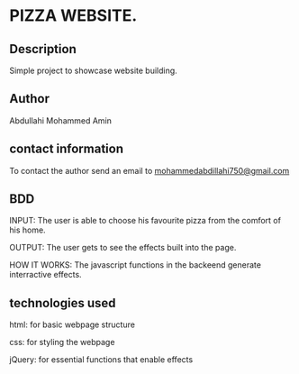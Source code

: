 # PIZZA WEBSITE.
## Description
Simple project to showcase website building.

## Author
Abdullahi Mohammed Amin

## contact information
To contact the author send an email to mohammedabdillahi750@gmail.com

## BDD
INPUT: The user is able to choose his favourite pizza from the comfort of his home.

OUTPUT: The user gets to see the effects built into the page.

HOW IT WORKS: The javascript functions in the backeend generate interractive effects.

## technologies used
html: for basic webpage structure

css: for styling the webpage

jQuery: for essential functions that enable effects

